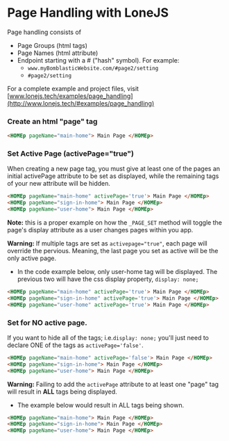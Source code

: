 # Page Handling with LoneJS

Page handling consists of
- Page Groups (html tags)
- Page Names  (html attribute)
- Endpoint starting with a # ("hash" symbol). For example:
  - `www.myBomblasticWebsite.com/#page2/setting`
  - `#page2/setting`

For a complete example and project files, visit [www.lonejs.tech/examples/page_handling](http://www.lonejs.tech/#examples/page_handling)

### Create an html "page" tag
```html
<HOMEp pageName="main-home"> Main Page </HOMEp>
```

### Set Active Page (activePage="true")
When creating a new page tag, you must give at least one of the pages an initial activePage attribute to be set as displayed, while the remaining tags of your new attribute will be hidden.
```html
<HOMEp pageName="main-home" activePage='true'> Main Page </HOMEp>
<HOMEp pageName="sign-in-home"> Main Page </HOMEp>
<HOMEp pageName="user-home"> Main Page </HOMEp>
```
**Note:** this is a proper example on how the `_PAGE_SET` method will toggle the page's display attribute as a user changes pages within you app.

**Warning:** If multiple tags are set as `activepage="true"`, each page will override the pervious. Meaning, the last page you set as active will be the only active page.
- In the code example below, only user-home tag will be displayed. The previous two will have the css display property, `display: none;`
```html
<HOMEp pageName="main-home" activePage='true'> Main Page </HOMEp>
<HOMEp pageName="sign-in-home" activePage='true'> Main Page </HOMEp>
<HOMEp pageName="user-home" activePage='true'> Main Page </HOMEp>
```

### Set for NO active page.
If you want to hide all of the tags; i.e.`display: none;`
you'll just need to declare ONE of the tags as `activePage='false'`.
```html
<HOMEp pageName="main-home" activePage='false'> Main Page </HOMEp>
<HOMEp pageName="sign-in-home"> Main Page </HOMEp>
<HOMEp pageName="user-home"> Main Page </HOMEp>
```
**Warning:** Failing to add the `activePage` attribute to at least one "page" tag will result in **ALL** tags being displayed.
- The example below would result in ALL tags being shown.
```html
<HOMEp pageName="main-home"> Main Page </HOMEp>
<HOMEp pageName="sign-in-home"> Main Page </HOMEp>
<HOMEp pageName="user-home"> Main Page </HOMEp>
```
